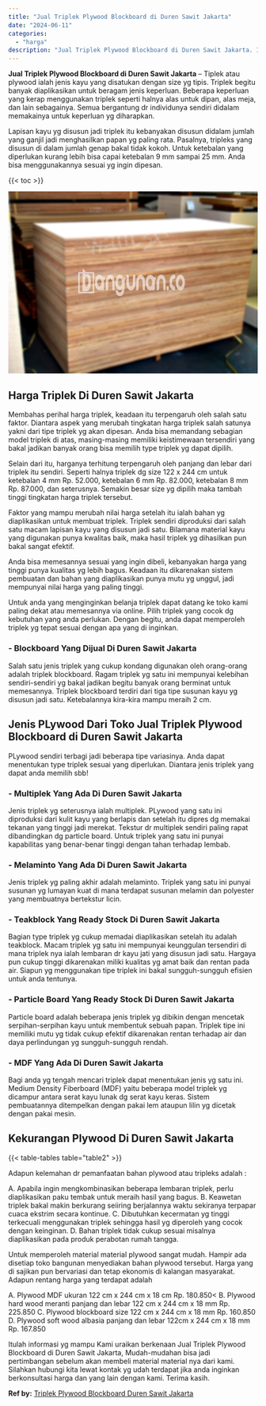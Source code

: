 ```yaml
---
title: "Jual Triplek Plywood Blockboard di Duren Sawit Jakarta"
date: "2024-06-11"
categories: 
  - "harga"
description: "Jual Triplek Plywood Blockboard di Duren Sawit Jakarta. Itulah informasi yg mampu Kami uraikan berkenaan Jual Triplek Plywood Blockboard di Duren Sawit Jakar..."
---
```


**Jual Triplek Plywood Blockboard di Duren Sawit Jakarta** – Tiplek atau plywood ialah jenis kayu yang disatukan dengan size yg tipis. Triplek begitu banyak diaplikasikan untuk beragam jenis keperluan. Beberapa keperluan yang kerap menggunakan triplek seperti halnya alas untuk dipan, alas meja, dan lain sebagainya. Semua bergantung dr individunya sendiri didalam memakainya untuk keperluan yg diharapkan.

Lapisan kayu yg disusun jadi triplek itu kebanyakan disusun didalam jumlah yang ganjil jadi menghasilkan papan yg paling rata. Pasalnya, tripleks yang disusun di dalam jumlah genap bakal tidak kokoh. Untuk ketebalan yang diperlukan kurang lebih bisa capai ketebalan 9 mm sampai 25 mm. Anda bisa menggunakannya sesuai yg ingin dipesan.

{{< toc >}}

![Jual Triplek Plywood Blockboard di Duren Sawit Jakarta](/images/jual-triplek-murah-36.png)

## Harga Triplek Di Duren Sawit Jakarta

Membahas perihal harga triplek, keadaan itu terpengaruh oleh salah satu faktor. Diantara aspek yang merubah tingkatan harga triplek salah satunya yakni dari tipe triplek yg akan dipesan. Anda bisa memandang sebagian model triplek di atas, masing-masing memiliki keistimewaan tersendiri yang bakal jadikan banyak orang bisa memilih type triplek yg dapat dipilih.

Selain dari itu, harganya terhitung terpengaruh oleh panjang dan lebar dari triplek itu sendiri. Seperti halnya triplek dg size 122 x 244 cm untuk ketebalan 4 mm Rp. 52.000, ketebalan 6 mm Rp. 82.000, ketebalan 8 mm Rp. 87.000, dan seterusnya. Semakin besar size yg dipilih maka tambah tinggi tingkatan harga triplek tersebut.

Faktor yang mampu merubah nilai harga setelah itu ialah bahan yg diaplikasikan untuk membuat triplek. Triplek sendiri diproduksi dari salah satu macam lapisan kayu yang disusun jadi satu. Bilamana material kayu yang digunakan punya kwalitas baik, maka hasil triplek yg dihasilkan pun bakal sangat efektif.

Anda bisa memesannya sesuai yang ingin dibeli, kebanyakan harga yang tinggi punya kualitas yg lebih bagus. Keadaan itu dikarenakan sistem pembuatan dan bahan yang diaplikasikan punya mutu yg unggul, jadi mempunyai nilai harga yang paling tinggi.

Untuk anda yang menginginkan belanja triplek dapat datang ke toko kami paling dekat atau memesannya via online. Pilih triplek yang cocok dg kebutuhan yang anda perlukan. Dengan begitu, anda dapat memperoleh triplek yg tepat sesuai dengan apa yang di inginkan.

### \- Blockboard Yang Dijual Di Duren Sawit Jakarta

Salah satu jenis triplek yang cukup kondang digunakan oleh orang-orang adalah triplek blockboard. Ragam triplek yg satu ini mempunyai kelebihan sendiri-sendiri yg bakal jadikan begitu banyak orang berminat untuk memesannya. Triplek blockboard terdiri dari tiga tipe susunan kayu yg disusun jadi satu. Ketebalannya kira-kira mampu meraih 2 cm.

## Jenis PLywood Dari Toko Jual Triplek Plywood Blockboard di Duren Sawit Jakarta

PLywood sendiri terbagi jadi beberapa tipe variasinya. Anda dapat menentukan type triplek sesuai yang diperlukan. Diantara jenis triplek yang dapat anda memilih sbb!

### \- Multiplek Yang Ada Di Duren Sawit Jakarta

Jenis triplek yg seterusnya ialah multiplek. PLywood yang satu ini diproduksi dari kulit kayu yang berlapis dan setelah itu dipres dg memakai tekanan yang tinggi jadi merekat. Tekstur dr multiplek sendiri paling rapat dibandingkan dg particle board. Untuk triplek yang satu ini punyai kapabilitas yang benar-benar tinggi dengan tahan terhadap lembab.

### \- Melaminto Yang Ada Di Duren Sawit Jakarta

Jenis triplek yg paling akhir adalah melaminto. Triplek yang satu ini punyai susunan yg lumayan kuat di mana terdapat susunan melamin dan polyester yang membuatnya bertekstur licin.

### \- Teakblock Yang Ready Stock Di Duren Sawit Jakarta

Bagian type triplek yg cukup memadai diaplikasikan setelah itu adalah teakblock. Macam triplek yg satu ini mempunyai keunggulan tersendiri di mana triplek nya ialah lembaran dr kayu jati yang disusun jadi satu. Hargaya pun cukup tinggi dikarenakan miliki kualitas yg amat baik dan rentan pada air. Siapun yg menggunakan tipe triplek ini bakal sungguh-sungguh efisien untuk anda tentunya.

### \- Particle Board Yang Ready Stock Di Duren Sawit Jakarta

Particle board adalah beberapa jenis triplek yg dibikin dengan mencetak serpihan-serpihan kayu untuk membentuk sebuah papan. Triplek tipe ini memiliki mutu yg tidak cukup efektif dikarenakan rentan terhadap air dan daya perlindungan yg sungguh-sungguh rendah.

### \- MDF Yang Ada Di Duren Sawit Jakarta

Bagi anda yg tengah mencari triplek dapat menentukan jenis yg satu ini. Medium Density Fiberboard (MDF) yaitu beberapa model triplek yg dicampur antara serat kayu lunak dg serat kayu keras. Sistem pembuatannya ditempelkan dengan pakai lem ataupun lilin yg dicetak dengan pakai mesin.

## Kekurangan Plywood Di Duren Sawit Jakarta

{{< table-tables table="table2" >}}

Adapun kelemahan dr pemanfaatan bahan plywood atau tripleks adalah :

A. Apabila ingin mengkombinasikan beberapa lembaran triplek, perlu diaplikasikan paku tembak untuk meraih hasil yang bagus. B. Keawetan triplek bakal makin berkurang seiiring berjalannya waktu sekiranya terpapar cuaca ekstrim secara kontinue. C. Dibutuhkan kecermatan yg tinggi terkecuali menggunakan triplek sehingga hasil yg diperoleh yang cocok dengan keinginan. D. Bahan triplek tidak cukup sesuai misalnya diaplikasikan pada produk perabotan rumah tangga.

Untuk memperoleh material material plywood sangat mudah. Hampir ada disetiap toko bangunan menyediakan bahan plywood tersebut. Harga yang di sajikan pun bervariasi dan tetap ekonomis di kalangan masyarakat. Adapun rentang harga yang terdapat adalah

A. Plywood MDF ukuran 122 cm x 244 cm x 18 cm Rp. 180.850< B. Plywood hard wood meranti panjang dan lebar 122 cm x 244 cm x 18 mm Rp. 225.850 C. Plywood blockboard size 122 cm x 244 cm x 18 mm Rp. 160.850 D. Plywood soft wood albasia panjang dan lebar 122cm x 244 cm x 18 mm Rp. 167.850

Itulah informasi yg mampu Kami uraikan berkenaan Jual Triplek Plywood Blockboard di Duren Sawit Jakarta, Mudah-mudahan bisa jadi pertimbangan sebelum akan membeli material material nya dari kami. Silahkan hubungi kita lewat kontak yg udah terdapat jika anda inginkan berkonsultasi harga dan yang lain dengan kami. Terima kasih.

**Ref by:** [Triplek Plywood Blockboard Duren Sawit Jakarta](https://id.wikipedia.org/wiki/Triplek)
